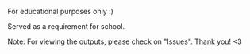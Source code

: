  For educational purposes only :)

 Served as a requirement for school.


Note: For viewing the outputs, please check on "Issues". Thank you! <3
